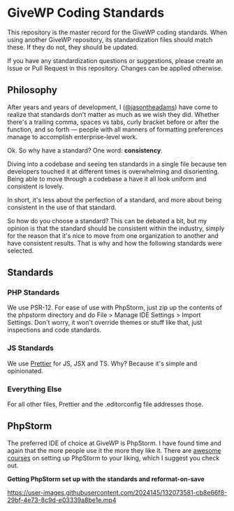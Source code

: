 # GiveWP Coding Standards

This repository is the master record for the GiveWP coding standards. When using another GiveWP
repository, its standardization files should match these. If they do not, they should be updated.

If you have any standardization questions or suggestions, please create an Issue or Pull Request
in this repository. Changes can be applied otherwise.

## Philosophy

After years and years of development, I ([@jasontheadams](https://github.com/jasontheadams)) have come to
realize that standards don't matter as much as we wish they did. Whether there's a trailing comma, spaces vs
tabs, curly bracket before or after the function, and so forth — people with all manners of formatting
preferences manage to accomplish enterprise-level work.

Ok. So why have a standard? One word: **consistency**.

Diving into a codebase and seeing ten standards in a single file because ten developers touched it at
different times is overwhelming and disorienting. Being able to move through a codebase a have it all
look uniform and consistent is lovely.

In short, it's less about the perfection of a standard, and more about being consistent in the use of
that standard.

So how do you choose a standard? This can be debated a bit, but my opinion is that the standard should
be consistent within the industry, simply for the reason that it's nice to move from one organization to
another and have consistent results. That is why and how the following standards were selected.

## Standards

### PHP Standards

We use PSR-12. For ease of use with PhpStorm, just zip up the contents of the phpstorm directory
and do File > Manage IDE Settings > Import Settings. Don't worry, it won't override themes or
stuff like that, just inspections and code standards.

### JS Standards

We use [Prettier](https://prettier.io/) for JS, JSX and TS. Why? Because it's simple and opinionated.

### Everything Else

For all other files, Prettier and the .editorconfig file addresses those.

## PhpStorm

The preferred IDE of choice at GiveWP is PhpStorm. I have found time and again that the more people use
it the more they like it. There are [awesome courses](https://laracasts.com/series/how-to-be-awesome-in-phpstorm)
on setting up PhpStorm to your liking, which I suggest you check out.

**Getting PhpStorm set up with the standards and reformat-on-save**

https://user-images.githubusercontent.com/2024145/132073581-cb8e66f8-29bf-4e73-8c9d-e03339a8be1e.mp4


